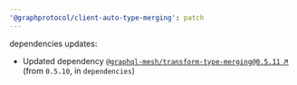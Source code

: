 ```yaml
---
'@graphprotocol/client-auto-type-merging': patch
---
```

dependencies updates:
  - Updated dependency [`@graphql-mesh/transform-type-merging@0.5.11` ↗︎](https://www.npmjs.com/package/@graphql-mesh/transform-type-merging/v/0.5.11) (from `0.5.10`, in `dependencies`)
